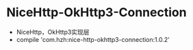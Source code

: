 # NiceHttp-OkHttp3-Connection
- NiceHttp，OkHttp3实现层
- compile 'com.hzh:nice-http-okhttp3-connection:1.0.2'